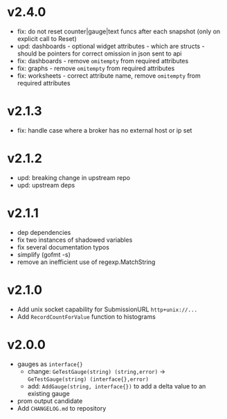 # v2.4.0

* fix: do not reset counter|gauge|text funcs after each snapshot (only on explicit call to Reset)
* upd: dashboards - optional widget attributes - which are structs - should be pointers for correct omission in json sent to api
* fix: dashboards - remove `omitempty` from required attributes
* fix: graphs - remove `omitempty` from required attributes
* fix: worksheets - correct attribute name, remove `omitempty` from required attributes

# v2.1.3

* fix: handle case where a broker has no external host or ip set

# v2.1.2

* upd: breaking change in upstream repo
* upd: upstream deps

# v2.1.1

* dep dependencies
* fix two instances of shadowed variables
* fix several documentation typos
* simplify (gofmt -s)
* remove an inefficient use of regexp.MatchString

# v2.1.0

* Add unix socket capability for SubmissionURL `http+unix://...`
* Add `RecordCountForValue` function to histograms

# v2.0.0

* gauges as `interface{}`
   * change: `GeTestGauge(string) (string,error)` ->  `GeTestGauge(string) (interface{},error)`
   * add: `AddGauge(string, interface{})` to add a delta value to an existing gauge
* prom output candidate
* Add `CHANGELOG.md` to repository
